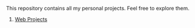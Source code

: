 This repository contains all my personal projects. Feel free to explore them.

01. <a href="https://mahidul-islam-v.github.io/tempo/"> Web Projects </a>
